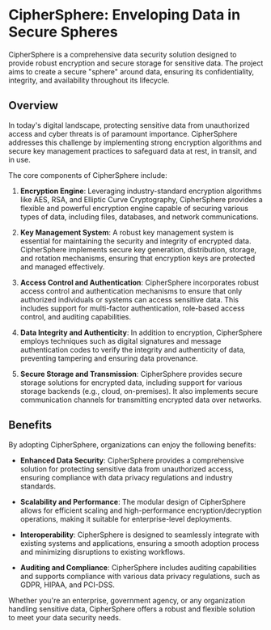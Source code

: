 # CipherSphere: Enveloping Data in Secure Spheres

CipherSphere is a comprehensive data security solution designed to provide robust encryption and secure storage for sensitive data. The project aims to create a secure "sphere" around data, ensuring its confidentiality, integrity, and availability throughout its lifecycle.

## Overview

In today's digital landscape, protecting sensitive data from unauthorized access and cyber threats is of paramount importance. CipherSphere addresses this challenge by implementing strong encryption algorithms and secure key management practices to safeguard data at rest, in transit, and in use.

The core components of CipherSphere include:

1. **Encryption Engine**: Leveraging industry-standard encryption algorithms like AES, RSA, and Elliptic Curve Cryptography, CipherSphere provides a flexible and powerful encryption engine capable of securing various types of data, including files, databases, and network communications.

2. **Key Management System**: A robust key management system is essential for maintaining the security and integrity of encrypted data. CipherSphere implements secure key generation, distribution, storage, and rotation mechanisms, ensuring that encryption keys are protected and managed effectively.

3. **Access Control and Authentication**: CipherSphere incorporates robust access control and authentication mechanisms to ensure that only authorized individuals or systems can access sensitive data. This includes support for multi-factor authentication, role-based access control, and auditing capabilities.

4. **Data Integrity and Authenticity**: In addition to encryption, CipherSphere employs techniques such as digital signatures and message authentication codes to verify the integrity and authenticity of data, preventing tampering and ensuring data provenance.

5. **Secure Storage and Transmission**: CipherSphere provides secure storage solutions for encrypted data, including support for various storage backends (e.g., cloud, on-premises). It also implements secure communication channels for transmitting encrypted data over networks.

## Benefits

By adopting CipherSphere, organizations can enjoy the following benefits:

- **Enhanced Data Security**: CipherSphere provides a comprehensive solution for protecting sensitive data from unauthorized access, ensuring compliance with data privacy regulations and industry standards.

- **Scalability and Performance**: The modular design of CipherSphere allows for efficient scaling and high-performance encryption/decryption operations, making it suitable for enterprise-level deployments.

- **Interoperability**: CipherSphere is designed to seamlessly integrate with existing systems and applications, ensuring a smooth adoption process and minimizing disruptions to existing workflows.

- **Auditing and Compliance**: CipherSphere includes auditing capabilities and supports compliance with various data privacy regulations, such as GDPR, HIPAA, and PCI-DSS.

Whether you're an enterprise, government agency, or any organization handling sensitive data, CipherSphere offers a robust and flexible solution to meet your data security needs.
